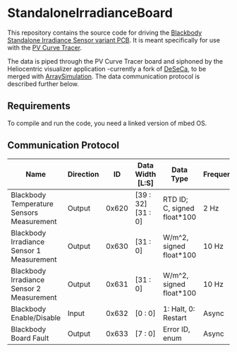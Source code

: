 # StandaloneIrradianceBoard

This repository contains the source code for driving the [Blackbody Standalone Irradiance Sensor variant PCB](https://github.com/lhr-solar/Array-StandaloneIrradiancePCB). It is meant specifically for use with the [PV Curve Tracer](https://github.com/lhr-solar/Array-CurveTracerPCB). 

The data is piped through the PV Curve Tracer board and siphoned by the Heliocentric visualizer application -currently a fork of [DeSeCa](https://github.com/dimembermatt/DeviceSerialCapture), to be merged with [ArraySimulation](https://github.com/lhr-solar/Array-Simulation). The data communication protocol is described further below.

## Requirements
To compile and run the code, you need a linked version of mbed OS.

## Communication Protocol

| Name                                      | Direction | ID    | Data Width [L:S]   | Data Type                   | Frequency |
|-------------------------------------------|-----------|-------|--------------------|-----------------------------|-----------|
| Blackbody Temperature Sensors Measurement | Output    | 0x620 | [39 : 32] [31 : 0] | RTD ID; C, signed float*100 | 2 Hz      |
| Blackbody Irradiance Sensor 1 Measurement | Output    | 0x630 | [31 : 0]           | W/m^2, signed float*100     | 10 Hz     |
| Blackbody Irradiance Sensor 2 Measurement | Output    | 0x631 | [31 : 0]           | W/m^2, signed float*100     | 10 Hz     |
| Blackbody Enable/Disable                  | Input     | 0x632 | [0 : 0]            | 1: Halt, 0: Restart         | Async     |
| Blackbody Board Fault                     | Output    | 0x633 | [7 : 0]            | Error ID, enum              | Async     |
